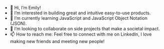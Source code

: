 - 👋 Hi, I’m Emily!
- 👀 I’m interested in building great and intuitive easy-to-use products.
- 🌱 I’m currently learning JavaScript and JavaScript Object Notation (JSON).
- 💞️ I’m looking to collaborate on side projects that make a societal impact.
- 📫 How to reach me: Feel free to connect with me on LinkedIn, I love making new friends and meeting new people!

<!---
emilyvchow/emilyvchow is a ✨ special ✨ repository because its `README.md` (this file) appears on your GitHub profile.
You can click the Preview link to take a look at your changes.
--->
